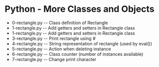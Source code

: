 # Python - More Classes and Objects
- 0-rectangle.py -- Class definition of Rectangle
- 1-rectangle.py -- Add getters and setters in Rectangle class
- 1-rectangle.py -- Add getters and setters in Rectangle class
- 3-rectangle.py -- Print rectangle using #
- 4-rectangle.py -- String representation of rectangle (used by eval())
- 5-rectangle.py -- Action when deleting instance
- 6-rectangle.py -- Class counter (number of instances available)
- 7-rectangle.py -- Change print character

